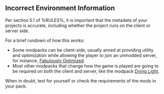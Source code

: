 ## Incorrect Environment Information

Per section 5.1 of %RULES%, it is important that the metadata of your projects is accurate, including whether the project runs on the client or server side.

For a brief rundown of how this works:

- Some modpacks can be client-side, usually aimed at providing utility and optimization while allowing the player to join an unmodded server, for instance, [Fabulously Optimized](https://modrinth.com/modpack/fabulously-optimized).
- Most other modpacks that change how the game is played are going to be required on both the client and server, like the modpack [Dying Light](https://modrinth.com/modpack/dying-light).

When in doubt, test for yourself or check the requirements of the mods in your pack.

